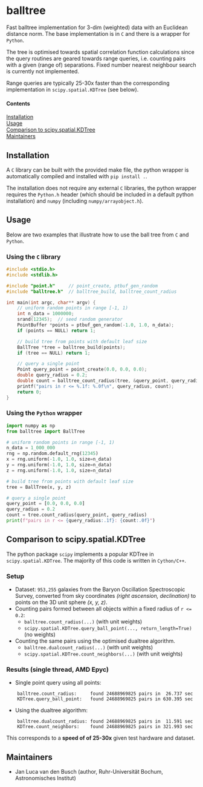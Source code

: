 # balltree

Fast balltree implementation for 3-dim (weighted) data with an Euclidean
distance norm. The base implementation is in `C` and there is a wrapper for
`Python`.

The tree is optimised towards spatial correlation function calculations since
the query routines are geared towards range queries, i.e. counting pairs with a
given (range of) separations. Fixed number nearest neighbour search is currently
not implemented.

Range queries are typically 25-30x faster than the corresponding implementation
in `scipy.spatial.KDTree` (see below).

#### Contents
[Installation](#installation)  
[Usage](#usage)  
[Comparison to scipy.spatial.KDTree](#comparison-to-scipyspatialkdtree)  
[Maintainers](#aintainers)  


## Installation

A `C` library can be built with the provided make file, the python wrapper is
automatically compiled and installed with `pip install .`.

The installation does not require any external `C` libraries, the python wrapper
requires the `Python.h` header (which should be included in a default python
installation) and `numpy` (including `numpy/arrayobject.h`).


## Usage

Below are two examples that illustrate how to use the ball tree from `C` and
`Python`.

### Using the `C` library

```c
#include <stdio.h>
#include <stdlib.h>

#include "point.h"     // point_create, ptbuf_gen_random
#include "balltree.h"  // balltree_build, balltree_count_radius

int main(int argc, char** argv) {
    // uniform random points in range [-1, 1)
    int n_data = 1000000;
    srand(12345);  // seed random generator
    PointBuffer *points = ptbuf_gen_random(-1.0, 1.0, n_data);
    if (points == NULL) return 1;

    // build tree from points with default leaf size
    BallTree *tree = balltree_build(points);
    if (tree == NULL) return 1;

    // query a single point
    Point query_point = point_create(0.0, 0.0, 0.0);
    double query_radius = 0.2;
    double count = balltree_count_radius(tree, &query_point, query_radius);
    printf("pairs in r <= %.1f: %.0f\n", query_radius, count);
    return 0;
}
```

### Using the `Python` wrapper

```python
import numpy as np
from balltree import BallTree

# uniform random points in range [-1, 1)
n_data = 1_000_000
rng = np.random.default_rng(12345)
x = rng.uniform(-1.0, 1.0, size=n_data)
y = rng.uniform(-1.0, 1.0, size=n_data)
z = rng.uniform(-1.0, 1.0, size=n_data)

# build tree from points with default leaf size
tree = BallTree(x, y, z)

# query a single point
query_point = [0.0, 0.0, 0.0]
query_radius = 0.2
count = tree.count_radius(query_point, query_radius)
print(f"pairs in r <= {query_radius:.1f}: {count:.0f}")
```


## Comparison to scipy.spatial.KDTree

The python package `scipy` implements a popular KDTree in
`scipy.spatial.KDTree`. The majority of this code is written in `Cython/C++`.

### Setup

- Dataset: `953,255` galaxies from the Baryon Oscillation Spectroscopic Survey,
  converted from sky coordinates *(right ascension, declination)* to points on the
  3D unit sphere *(x, y, z)*.
- Counting pairs formed between all objects within a fixed radius of `r <= 0.2`:
    - `balltree.count_radius(...)` (with unit weights)
    - `scipy.spatial.KDTree.query_ball_point(..., return_length=True)` (no weights)
- Counting the same pairs using the optimised dualtree algorithm.
    - `balltree.dualcount_radius(...)` (with unit weights)
    - `scipy.spatial.KDTree.count_neighbors(...)` (with unit weights)

### Results (single thread, AMD Epyc)

- Single point query using all points:
```
    balltree.count_radius:     found 24688969825 pairs in  26.737 sec
    KDTree.query_ball_point:   found 24688969825 pairs in 630.395 sec
```
- Using the dualtree algorithm:
```
    balltree.dualcount_radius: found 24688969825 pairs in  11.591 sec
    KDTree.count_neighbors:    found 24688969825 pairs in 321.993 sec
```

This corresponds to a **speed of of 25-30x** given test hardware and dataset.


## Maintainers

- Jan Luca van den Busch (author, Ruhr-Universität Bochum, Astronomisches Institut)
